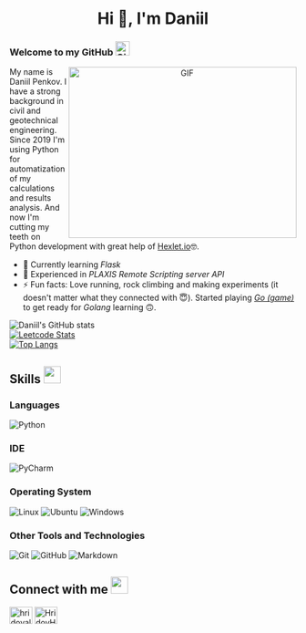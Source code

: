 ### <h1 align="center">Hi 👋, I'm Daniil</h1>
### Welcome to my GitHub <img alt="GitHub" width="25px" src="https://user-images.githubusercontent.com/3369400/139448065-39a229ba-4b06-434b-bc67-616e2ed80c8f.png#gh-light-mode-only" />

<a target="_blank" align="center">
  <img align="right" top="500" height="300" width="400" alt="GIF" src="https://media.giphy.com/media/SWoSkN6DxTszqIKEqv/giphy.gif">
</a>

My name is Daniil Penkov.
I have a strong background in civil and geotechnical engineering. 
Since 2019 I'm using Python for automatization of my calculations and results analysis. 
And now I'm cutting my teeth on Python development with great help of [Hexlet.io](https://ru.hexlet.io/u/danokp)🤓.


- 🌱 Currently learning _Flask_
- 🥅 Experienced in _PLAXIS Remote Scripting server API_
- ⚡ Fun facts: Love running, rock climbing and making experiments (it doesn't matter what they connected with 😇).
Started playing _[Go (game)](https://en.wikipedia.org/wiki/Go_(game))_ to get ready for _Golang_ learning 🙃.


![Daniil's GitHub stats](https://github-readme-stats.vercel.app/api?username=danokp&show_icons=true&count_private=true&theme=)
<br>
[![Leetcode Stats](https://leetcard.jacoblin.cool/daniilpenkov97)](https://leetcode.com/daniilpenkov97)
<br>
[![Top Langs](https://github-readme-stats.vercel.app/api/top-langs/?username=danokp&theme=black-ice&layout=compact)](https://github.com/danokp)
<br>

## Skills <img src="https://media.giphy.com/media/iY8CRBdQXODJSCERIr/giphy.gif" width="30px">&nbsp; 

### Languages
![Python](https://img.shields.io/badge/python-3670A0?style=for-the-badge&logo=python&logoColor=ffdd54)

### IDE
![PyCharm](https://img.shields.io/badge/pycharm-143?style=for-the-badge&logo=pycharm&logoColor=black&color=black&labelColor=green)

### Operating System
![Linux](https://img.shields.io/badge/Linux-FCC624?style=for-the-badge&logo=linux&logoColor=black)
![Ubuntu](https://img.shields.io/badge/Ubuntu-E95420?style=for-the-badge&logo=ubuntu&logoColor=white)
![Windows](https://img.shields.io/badge/Windows-0078D6?style=for-the-badge&logo=windows&logoColor=white)

### Other Tools and Technologies
![Git](https://img.shields.io/badge/git-%23F05033.svg?style=for-the-badge&logo=git&logoColor=white)
![GitHub](https://img.shields.io/badge/github-%23121011.svg?style=for-the-badge&logo=github&logoColor=white)
![Markdown](https://img.shields.io/badge/markdown-%23000000.svg?style=for-the-badge&logo=markdown&logoColor=white)

## Connect with me <img src="https://media.giphy.com/media/iY8CRBdQXODJSCERIr/giphy.gif" width="30px">
<a href="https://t.me/penkov_daniil" target="blank"><img align="center" src="https://upload.wikimedia.org/wikipedia/commons/8/82/Telegram_logo.svg" alt="hridoyalhazard" height="30" width="40" /></a>
<a href="https://github.com/danokp" target="blank"><img align="center" src="https://raw.githubusercontent.com/rahuldkjain/github-profile-readme-generator/master/src/images/icons/Social/github.svg" alt="HridoyHazard" height="30" width="40" /></a>
